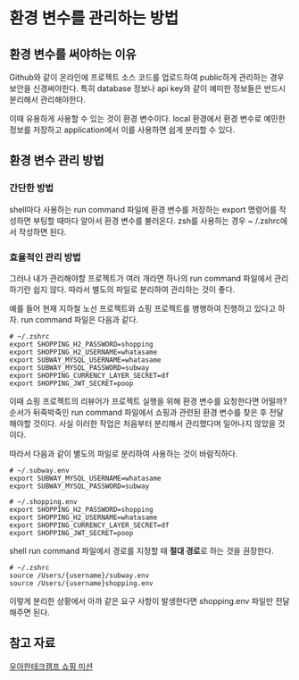 # 환경 변수를 관리하는 방법

## 환경 변수를 써야하는 이유

Github와 같이 온라인에 프로젝트 소스 코드를 업로드하여 public하게 관리하는 경우 보안을 신경써야한다. 특히 database 정보나 api key와 같이 예미한 정보들은
반드시 분리해서 관리해야한다.

이때 유용하게 사용할 수 있는 것이 환경 변수이다. local 환경에서 환경 변수로 예민한 정보를 저장하고 application에서 이를 사용하면 쉽게 분리할 수 있다.

## 환경 변수 관리 방법

### 간단한 방법

shell마다 사용하는 run command 파일에 환경 변수를 저장하는 export 명령어를 작성하면 부팅할 때마다 알아서 환경 변수를 불러온다. zsh를 사용하는 경우 ~
/.zshrc에서 작성하면 된다.

### 효율적인 관리 방법

그러나 내가 관리해야할 프로젝트가 여러 개라면 하나의 run command 파일에서 관리하기란 쉽지 않다. 따라서 별도의 파일로 분리하여 관리하는 것이 좋다.

예를 들어 현재 지하철 노선 프로젝트와 쇼핑 프로젝트를 병행하여 진행하고 있다고 하자. run command 파일은 다음과 같다.

```shell
# ~/.zshrc
export SHOPPING_H2_PASSWORD=shopping
export SHOPPING_H2_USERNAME=whatasame
export SUBWAY_MYSQL_USERNAME=whatasame
export SUBWAY_MYSQL_PASSWORD=subway
export SHOPPING_CURRENCY_LAYER_SECRET=df
export SHOPPING_JWT_SECRET=poop
```

이때 쇼핑 프로젝트의 리뷰어가 프로젝트 실행을 위해 환경 변수를 요청한다면 어떨까? 순서가 뒤죽박죽인 run command 파일에서 쇼핑과 관련된 환경 변수를 찾은 후 전달해야할
것이다. 사실 이러한 작업은 처음부터 분리해서 관리했다며 일어나지 않았을 것이다.

따라서 다음과 같이 별도의 파일로 분리하여 사용하는 것이 바람직하다.

```shell
# ~/.subway.env
export SUBWAY_MYSQL_USERNAME=whatasame
export SUBWAY_MYSQL_PASSWORD=subway
```

```shell
# ~/.shopping.env
export SHOPPING_H2_PASSWORD=shopping
export SHOPPING_H2_USERNAME=whatasame
export SHOPPING_CURRENCY_LAYER_SECRET=df
export SHOPPING_JWT_SECRET=poop
```

shell run command 파일에서 경로를 지정할 때 **절대 경로**로 하는 것을 권장한다.

```shell
# ~/.zshrc
source /Users/{username}/subway.env
source /Users/{username}shopping.env
```

이렇게 분리한 상황에서 아까 같은 요구 사항이 발생한다면 shopping.env 파일만 전달해주면 된다.

## 참고 자료

[우아한테크캠프 쇼핑 미션](https://github.com/next-step/spring-shopping/pull/32#discussion_r1292119731)
